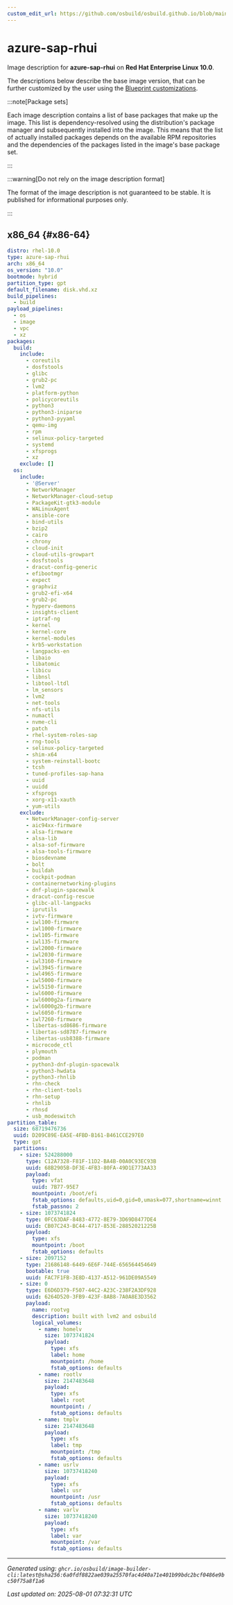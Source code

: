 ```yaml
---
custom_edit_url: https://github.com/osbuild/osbuild.github.io/blob/main/scripts/pull_image_descriptions.py
---
```


# azure-sap-rhui

<!--
[//]: # ( DO NOT MODIFY THIS FILE! )
[//]: # ( This content is generated by `scripts/pull_image_descriptions.py` )
[//]: # ( Generated on: 2025-08-01 07:32:31 UTC )
-->

Image description for **azure-sap-rhui** on **Red Hat Enterprise Linux 10.0**.

The descriptions below describe the base image version, that can be further customized by the user using the [Blueprint customizations](../../01-blueprint-reference.md).

:::note[Package sets]

Each image description contains a list of base packages that make up the image. This list is dependency-resolved using the distribution's package manager and subsequently installed into the image. This means that the list of actually installed packages depends on the available RPM repositories and the dependencies of the packages listed in the image's base package set.

:::

:::warning[Do not rely on the image description format]

The format of the image description is not guaranteed to be stable. It is published for informational purposes only.

:::

## x86_64 {#x86-64}

```yaml
distro: rhel-10.0
type: azure-sap-rhui
arch: x86_64
os_version: "10.0"
bootmode: hybrid
partition_type: gpt
default_filename: disk.vhd.xz
build_pipelines:
  - build
payload_pipelines:
  - os
  - image
  - vpc
  - xz
packages:
  build:
    include:
      - coreutils
      - dosfstools
      - glibc
      - grub2-pc
      - lvm2
      - platform-python
      - policycoreutils
      - python3
      - python3-iniparse
      - python3-pyyaml
      - qemu-img
      - rpm
      - selinux-policy-targeted
      - systemd
      - xfsprogs
      - xz
    exclude: []
  os:
    include:
      - '@Server'
      - NetworkManager
      - NetworkManager-cloud-setup
      - PackageKit-gtk3-module
      - WALinuxAgent
      - ansible-core
      - bind-utils
      - bzip2
      - cairo
      - chrony
      - cloud-init
      - cloud-utils-growpart
      - dosfstools
      - dracut-config-generic
      - efibootmgr
      - expect
      - graphviz
      - grub2-efi-x64
      - grub2-pc
      - hyperv-daemons
      - insights-client
      - iptraf-ng
      - kernel
      - kernel-core
      - kernel-modules
      - krb5-workstation
      - langpacks-en
      - libaio
      - libatomic
      - libicu
      - libnsl
      - libtool-ltdl
      - lm_sensors
      - lvm2
      - net-tools
      - nfs-utils
      - numactl
      - nvme-cli
      - patch
      - rhel-system-roles-sap
      - rng-tools
      - selinux-policy-targeted
      - shim-x64
      - system-reinstall-bootc
      - tcsh
      - tuned-profiles-sap-hana
      - uuid
      - uuidd
      - xfsprogs
      - xorg-x11-xauth
      - yum-utils
    exclude:
      - NetworkManager-config-server
      - aic94xx-firmware
      - alsa-firmware
      - alsa-lib
      - alsa-sof-firmware
      - alsa-tools-firmware
      - biosdevname
      - bolt
      - buildah
      - cockpit-podman
      - containernetworking-plugins
      - dnf-plugin-spacewalk
      - dracut-config-rescue
      - glibc-all-langpacks
      - iprutils
      - ivtv-firmware
      - iwl100-firmware
      - iwl1000-firmware
      - iwl105-firmware
      - iwl135-firmware
      - iwl2000-firmware
      - iwl2030-firmware
      - iwl3160-firmware
      - iwl3945-firmware
      - iwl4965-firmware
      - iwl5000-firmware
      - iwl5150-firmware
      - iwl6000-firmware
      - iwl6000g2a-firmware
      - iwl6000g2b-firmware
      - iwl6050-firmware
      - iwl7260-firmware
      - libertas-sd8686-firmware
      - libertas-sd8787-firmware
      - libertas-usb8388-firmware
      - microcode_ctl
      - plymouth
      - podman
      - python3-dnf-plugin-spacewalk
      - python3-hwdata
      - python3-rhnlib
      - rhn-check
      - rhn-client-tools
      - rhn-setup
      - rhnlib
      - rhnsd
      - usb_modeswitch
partition_table:
  size: 68719476736
  uuid: D209C89E-EA5E-4FBD-B161-B461CCE297E0
  type: gpt
  partitions:
    - size: 524288000
      type: C12A7328-F81F-11D2-BA4B-00A0C93EC93B
      uuid: 68B2905B-DF3E-4FB3-80FA-49D1E773AA33
      payload:
        type: vfat
        uuid: 7B77-95E7
        mountpoint: /boot/efi
        fstab_options: defaults,uid=0,gid=0,umask=077,shortname=winnt
        fstab_passno: 2
    - size: 1073741824
      type: 0FC63DAF-8483-4772-8E79-3D69D8477DE4
      uuid: CB07C243-BC44-4717-853E-28852021225B
      payload:
        type: xfs
        mountpoint: /boot
        fstab_options: defaults
    - size: 2097152
      type: 21686148-6449-6E6F-744E-656564454649
      bootable: true
      uuid: FAC7F1FB-3E8D-4137-A512-961DE09A5549
    - size: 0
      type: E6D6D379-F507-44C2-A23C-238F2A3DF928
      uuid: 6264D520-3FB9-423F-8AB8-7A0A8E3D3562
      payload:
        name: rootvg
        description: built with lvm2 and osbuild
        logical_volumes:
          - name: homelv
            size: 1073741824
            payload:
              type: xfs
              label: home
              mountpoint: /home
              fstab_options: defaults
          - name: rootlv
            size: 2147483648
            payload:
              type: xfs
              label: root
              mountpoint: /
              fstab_options: defaults
          - name: tmplv
            size: 2147483648
            payload:
              type: xfs
              label: tmp
              mountpoint: /tmp
              fstab_options: defaults
          - name: usrlv
            size: 10737418240
            payload:
              type: xfs
              label: usr
              mountpoint: /usr
              fstab_options: defaults
          - name: varlv
            size: 10737418240
            payload:
              type: xfs
              label: var
              mountpoint: /var
              fstab_options: defaults
```


---
*Generated using: `ghcr.io/osbuild/image-builder-cli:latest@sha256:6a0fdf8822ae039a25570fac4d40a71e401b99bdc2bcf0486e9bc50f75a8f1a6`*

*Last updated on: 2025-08-01 07:32:31 UTC*
